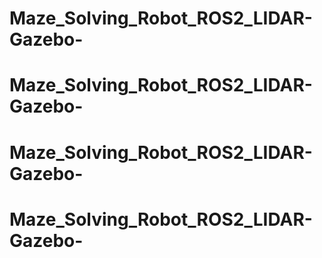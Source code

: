 # Maze_Solving_Robot_ROS2_LIDAR-Gazebo-
# Maze_Solving_Robot_ROS2_LIDAR-Gazebo-
# Maze_Solving_Robot_ROS2_LIDAR-Gazebo-
# Maze_Solving_Robot_ROS2_LIDAR-Gazebo-
